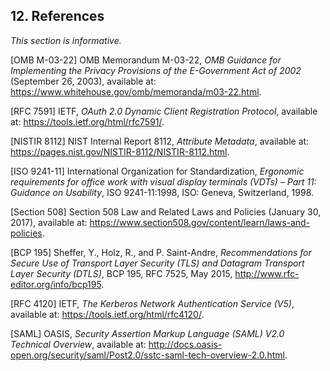 <div class="breaker"></div>
<a name="references"></a>

## 12. References

*This section is informative.*

<a name="M-03-22"></a>[OMB M-03-22] OMB Memorandum M-03-22, *OMB Guidance for Implementing the Privacy Provisions of the E-Government Act of 2002* (September 26, 2003), available at: <https://www.whitehouse.gov/omb/memoranda/m03-22.html>.

<a name="RFC7591"></a>[RFC 7591] IETF, *OAuth 2.0 Dynamic Client Registration Protocol*, available at: <https://tools.ietf.org/html/rfc7591/>.

<a name="nistir8112"></a>[NISTIR 8112] NIST Internal Report 8112, *Attribute Metadata*, available at: <https://pages.nist.gov/NISTIR-8112/NISTIR-8112.html>.

<a name="ISO9241-11"></a>[ISO 9241-11] International Organization for Standardization, *Ergonomic requirements for office work with visual display terminals (VDTs) – Part 11: Guidance on Usability*, ISO 9241-11:1998, ISO: Geneva, Switzerland, 1998.

<a name="Section508"></a>[Section 508] Section 508 Law and Related Laws and Policies (January 30, 2017), available at: <https://www.section508.gov/content/learn/laws-and-policies>.

<a name="bcp195"></a>[BCP 195] Sheffer, Y., Holz, R., and P. Saint-Andre, *Recommendations for Secure Use of Transport Layer Security (TLS) and Datagram Transport Layer Security (DTLS)*, BCP 195, RFC 7525, May 2015, <http://www.rfc-editor.org/info/bcp195>.

<a name="RFC4120"></a>[RFC 4120] IETF, *The Kerberos Network Authentication Service (V5)*, available at: <https://tools.ietf.org/html/rfc4120/>.

<a name="SAML"></a>[SAML] OASIS, *Security Assertion Markup Language (SAML) V2.0 Technical Overview*, available at: <http://docs.oasis-open.org/security/saml/Post2.0/sstc-saml-tech-overview-2.0.html>.
